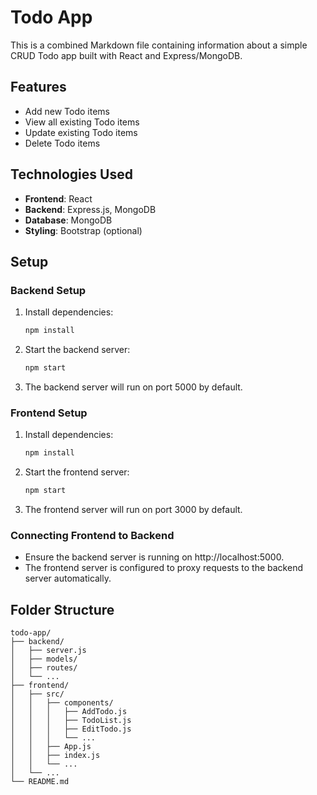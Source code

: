 # Todo App

This is a combined Markdown file containing information about a simple CRUD Todo app built with React and Express/MongoDB.

## Features

- Add new Todo items
- View all existing Todo items
- Update existing Todo items
- Delete Todo items

## Technologies Used

- **Frontend**: React
- **Backend**: Express.js, MongoDB
- **Database**: MongoDB
- **Styling**: Bootstrap (optional)

## Setup

### Backend Setup

1. Install dependencies:

   ```bash
   npm install
   ```

2. Start the backend server:

   ```bash
   npm start
   ```

3. The backend server will run on port 5000 by default.

### Frontend Setup

1. Install dependencies:

   ```bash
   npm install
   ```

2. Start the frontend server:

   ```bash
   npm start
   ```

3. The frontend server will run on port 3000 by default.

### Connecting Frontend to Backend

- Ensure the backend server is running on http://localhost:5000.
- The frontend server is configured to proxy requests to the backend server automatically.

## Folder Structure

```
todo-app/
├── backend/
│   ├── server.js
│   ├── models/
│   ├── routes/
│   └── ...
├── frontend/
│   ├── src/
│   │   ├── components/
│   │   │   ├── AddTodo.js
│   │   │   ├── TodoList.js
│   │   │   ├── EditTodo.js
│   │   │   └── ...
│   │   ├── App.js
│   │   ├── index.js
│   │   └── ...
│   └── ...
└── README.md
```
